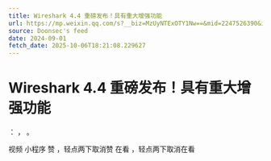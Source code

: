 ```yaml
---
title: Wireshark 4.4 重磅发布！具有重大增强功能
url: https://mp.weixin.qq.com/s?__biz=MzUyNTExOTY1Nw==&mid=2247526390&idx=2&sn=250f0547b60b0e41550c16a14298599d
source: Doonsec's feed
date: 2024-09-01
fetch_date: 2025-10-06T18:21:08.229627
---
```


# Wireshark 4.4 重磅发布！具有重大增强功能

：
，
。

视频
小程序
赞
，轻点两下取消赞
在看
，轻点两下取消在看